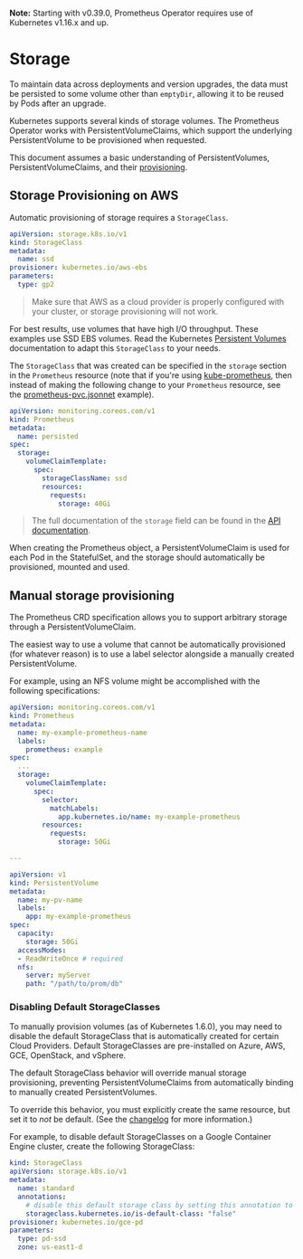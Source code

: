 <br>
<div class="alert alert-info" role="alert">
    <i class="fa fa-exclamation-triangle"></i><b> Note:</b> Starting with v0.39.0, Prometheus Operator requires use of Kubernetes v1.16.x and up.
</div>

# Storage

To maintain data across deployments and version upgrades, the data must be persisted to some volume other than `emptyDir`, allowing it to be reused by Pods after an upgrade.

Kubernetes supports several kinds of storage volumes. The Prometheus Operator works with PersistentVolumeClaims, which support the underlying PersistentVolume to be provisioned when requested.

This document assumes a basic understanding of PersistentVolumes, PersistentVolumeClaims, and their [provisioning](https://kubernetes.io/docs/user-guide/persistent-volumes/#provisioning).

## Storage Provisioning on AWS

Automatic provisioning of storage requires a `StorageClass`.

```yaml mdox-exec="cat example/storage/storageclass.yaml"
apiVersion: storage.k8s.io/v1
kind: StorageClass
metadata:
  name: ssd
provisioner: kubernetes.io/aws-ebs
parameters:
  type: gp2
```

> Make sure that AWS as a cloud provider is properly configured with your cluster, or storage provisioning will not work.

For best results, use volumes that have high I/O throughput. These examples use SSD EBS volumes. Read the Kubernetes [Persistent Volumes](https://kubernetes.io/docs/user-guide/persistent-volumes/#aws) documentation to adapt this `StorageClass` to your needs.

The `StorageClass` that was created can be specified in the `storage` section in the `Prometheus` resource (note that if you're using [kube-prometheus](https://github.com/prometheus-operator/kube-prometheus), then instead of making the following change to your `Prometheus` resource, see the [prometheus-pvc.jsonnet](https://github.com/prometheus-operator/kube-prometheus/blob/master/examples/prometheus-pvc.jsonnet) example).

```yaml mdox-exec="cat example/storage/persisted-prometheus.yaml"
apiVersion: monitoring.coreos.com/v1
kind: Prometheus
metadata:
  name: persisted
spec:
  storage:
    volumeClaimTemplate:
      spec:
        storageClassName: ssd
        resources:
          requests:
            storage: 40Gi
```

> The full documentation of the `storage` field can be found in the [API documentation](../api.md#storagespec).

When creating the Prometheus object, a PersistentVolumeClaim is used for each Pod in the StatefulSet, and the storage should automatically be provisioned, mounted and used.

## Manual storage provisioning

The Prometheus CRD specification allows you to support arbitrary storage through a PersistentVolumeClaim.

The easiest way to use a volume that cannot be automatically provisioned (for whatever reason) is to use a label selector alongside a manually created PersistentVolume.

For example, using an NFS volume might be accomplished with the following specifications:

```yaml
apiVersion: monitoring.coreos.com/v1
kind: Prometheus
metadata:
  name: my-example-prometheus-name
  labels:
    prometheus: example
spec:
  ...
  storage:
    volumeClaimTemplate:
      spec:
        selector:
          matchLabels:
            app.kubernetes.io/name: my-example-prometheus
        resources:
          requests:
            storage: 50Gi

---

apiVersion: v1
kind: PersistentVolume
metadata:
  name: my-pv-name
  labels:
    app: my-example-prometheus
spec:
  capacity:
    storage: 50Gi
  accessModes:
  - ReadWriteOnce # required
  nfs:
    server: myServer
    path: "/path/to/prom/db"
```

### Disabling Default StorageClasses

To manually provision volumes (as of Kubernetes 1.6.0), you may need to disable the default StorageClass that is automatically created for certain Cloud Providers. Default StorageClasses are pre-installed on Azure, AWS, GCE, OpenStack, and vSphere.

The default StorageClass behavior will override manual storage provisioning, preventing PersistentVolumeClaims from automatically binding to manually created PersistentVolumes.

To override this behavior, you must explicitly create the same resource, but set it to *not* be default. (See the [changelog](https://github.com/kubernetes/kubernetes/blob/master/CHANGELOG/CHANGELOG-1.6.md#volumes) for more information.)

For example, to disable default StorageClasses on a Google Container Engine cluster, create the following StorageClass:

```yaml
kind: StorageClass
apiVersion: storage.k8s.io/v1
metadata:
  name: standard
  annotations:
    # disable this default storage class by setting this annotation to false.
    storageclass.kubernetes.io/is-default-class: "false"
provisioner: kubernetes.io/gce-pd
parameters:
  type: pd-ssd
  zone: us-east1-d
```
